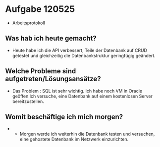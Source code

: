 # Aufgabe 120525

- Arbeitsprotokoll

## Was hab ich heute gemacht?

- Heute habe ich die API verbessert, Teile der Datenbank auf CRUD getestet und gleichzeitig die Datenbankstruktur geringfügig geändert.

## Welche Probleme sind aufgetreten/Lösungsansätze?

- Das Problem : SQL ist sehr wichtig. Ich habe noch VM in Oracle geöffen.Ich versuche, eine Datenbank auf einem kostenlosen Server bereitzustellen.

## Womit beschäftige ich mich morgen?

- - Morgen werde ich weiterhin die Datenbank testen und versuchen, eine gehostete Datenbank im Netzwerk einzurichten.

